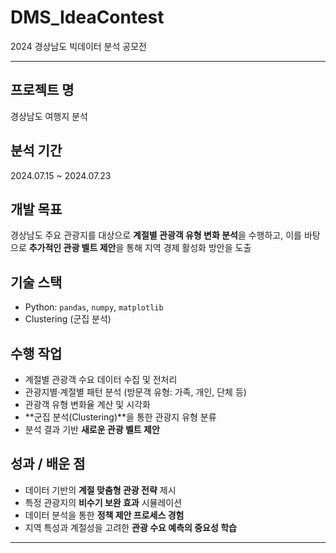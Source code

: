 # DMS_IdeaContest  
2024 경상남도 빅데이터 분석 공모전 

---

## 프로젝트 명  
경상남도 여행지 분석

## 분석 기간  
2024.07.15 ~ 2024.07.23  

## 개발 목표  
경상남도 주요 관광지를 대상으로 **계절별 관광객 유형 변화 분석**을 수행하고, 이를 바탕으로 **추가적인 관광 벨트 제안**을 통해 지역 경제 활성화 방안을 도출  

## 기술 스택  
- Python: `pandas`, `numpy`, `matplotlib`  
- Clustering (군집 분석)  

## 수행 작업  
- 계절별 관광객 수요 데이터 수집 및 전처리  
- 관광지별·계절별 패턴 분석 (방문객 유형: 가족, 개인, 단체 등)  
- 관광객 유형 변화율 계산 및 시각화  
- **군집 분석(Clustering)**을 통한 관광지 유형 분류  
- 분석 결과 기반 **새로운 관광 벨트 제안**  

## 성과 / 배운 점  
- 데이터 기반의 **계절 맞춤형 관광 전략** 제시  
- 특정 관광지의 **비수기 보완 효과** 시뮬레이션  
- 데이터 분석을 통한 **정책 제안 프로세스 경험**  
- 지역 특성과 계절성을 고려한 **관광 수요 예측의 중요성 학습**  

---
